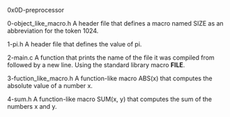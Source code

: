 0x0D-preprocessor

0-object_like_macro.h
A header file that defines a macro named SIZE as an abbreviation for the token 1024.

1-pi.h
A header file that defines the value of pi.

2-main.c
A function that prints the name of the file it was compiled from followed by a new line.
Using the standard library macro __FILE__.

3-fuction_like_macro.h
A function-like macro ABS(x) that computes the absolute value of a number x.

4-sum.h
A function-like macro SUM(x, y) that computes the sum of the numbers x and y.
